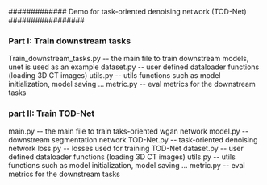 ############# Demo for task-oriented denoising network (TOD-Net) #################

### Part I: Train downstream tasks
Train_downstream_tasks.py -- the main file to train downstream models, unet is used as an example
dataset.py -- user defined dataloader functions (loading 3D CT images)
utils.py -- utils functions such as model initialization, model saving ...
metric.py -- eval metrics for the downstream tasks

### part II: Train TOD-Net
main.py --  the main file to train taks-oriented wgan network
model.py --  downstream segmentation network
TOD-Net.py -- task-oriented denoising network
loss.py -- losses used for training TOD-Net
dataset.py -- user defined dataloader functions (loading 3D CT images)
utils.py -- utils functions such as model initialization, model saving ...
metric.py -- eval metrics for the downstream tasks
